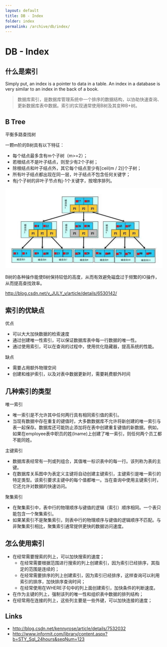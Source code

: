 ```yaml
---
layout: default
title: DB - Index
folder: index
permalink: /archive/db/index/
---
```


# DB - Index

## 什么是索引

Simply put, an index is a pointer to data in a table. An index in a database is very similar to an index in the back of a book.

> 数据库索引，是数据库管理系统中一个排序的数据结构，以协助快速查询、更新数据库表中数据。索引的实现通常使用B树及其变种B+树。

## B Tree

平衡多路查找树

一颗m阶的B树具有以下特征：

- 每个结点最多含有m个子树（m>=2）；
- 若根结点不是叶子结点，则至少有2个子树；
- 除根结点和叶子结点外，其它每个结点至少有[ceil(m / 2)]个子树；
- 所有叶子结点都出现在同一层，叶子结点不包含任何关键字；
- 有j个子树的非叶子节点有j-1个关键字，按增序排列。

![db-index-b-tree](img/db-index-b-tree.png)

B树的各种操作能使B树保持较低的高度，从而有效避免磁盘过于频繁的IO操作，从而提高查找效率。

<http://blog.csdn.net/v_JULY_v/article/details/6530142/>

## 索引的优缺点

优点
- 可以大大加快数据的检索速度
- 通过创建唯一性索引，可以保证数据库表中每一行数据的唯一性。
- 通过使用索引，可以在查询的过程中，使用优化隐藏器，提高系统的性能。

缺点
- 需要占用额外物理空间
- 创建和维护索引，以及对表中数据更新时，需要耗费额外时间

## 几种索引的类型

唯一索引

- 唯一索引是不允许其中任何两行具有相同索引值的索引。
- 当现有数据中存在重复的键值时，大多数数据库不允许将新创建的唯一索引与表一起保存。数据库还可能防止添加将在表中创建重复键值的新数据。例如，如果在employee表中职员的姓(lname)上创建了唯一索引，则任何两个员工都不能同姓。

主键索引

- 数据库表经常有一列或列组合，其值唯一标识表中的每一行。该列称为表的主键。
- 在数据库关系图中为表定义主键将自动创建主键索引，主键索引是唯一索引的特定类型。该索引要求主键中的每个值都唯一。当在查询中使用主键索引时，它还允许对数据的快速访问。

聚集索引

- 在聚集索引中，表中行的物理顺序与键值的逻辑（索引）顺序相同。一个表只能包含一个聚集索引。
- 如果某索引不是聚集索引，则表中行的物理顺序与键值的逻辑顺序不匹配。与非聚集索引相比，聚集索引通常提供更快的数据访问速度。

## 怎么使用索引

- 在经常需要搜索的列上，可以加快搜索的速度；
  - 在经常需要根据范围进行搜索的列上创建索引，因为索引已经排序，其指定的范围是连续的；
  - 在经常需要排序的列上创建索引，因为索引已经排序，这样查询可以利用索引的排序，加快排序查询时间；
  - 在经常使用在WHERE子句中的列上面创建索引，加快条件的判断速度。
- 在作为主键的列上，强制该列的唯一性和组织表中数据的排列结构；
- 在经常用在连接的列上，这些列主要是一些外键，可以加快连接的速度；

## Links

- <http://blog.csdn.net/kennyrose/article/details/7532032>
- <http://www.informit.com/library/content.aspx?b=STY_Sql_24hours&seqNum=123>
